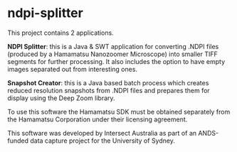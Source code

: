 # ndpi-splitter
This project contains 2 applications.

**NDPI Splitter**: this is a Java & SWT application for converting .NDPI files (produced by a Hamamatsu Nanozoomer Microscope) into smaller TIFF segments for further processing. It also includes the option to have empty images separated out from interesting ones.

**Snapshot Creator**: this is a Java based batch process which creates reduced resolution snapshots from .NDPI files and prepares them for display using the Deep Zoom library.

To use this software the Hamamatsu SDK must be obtained separately from the Hamamatsu Corporation under their licensing agreement.

This software was developed by Intersect Australia as part of an ANDS-funded data capture project for the University of Sydney.
